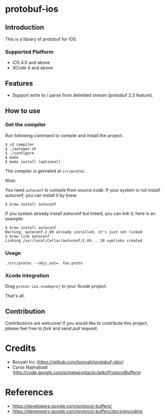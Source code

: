 # protobuf-ios

## Introduction

This is a library of protobuf for iOS.

### Supported Platform

* iOS 4.0 and above
* XCode 4 and above


## Features

- Support write to / parse from delimited stream (protobuf 2.3 feature).

## How to use

### Get the compiler

Run following command to compile and install the project.

    $ cd compiler
    $ ./autogen.sh
    $ ./configure
    $ make
    $ make install (optional)

The compiler is genrated at `src/protoc`.

*Note:*

You need `autoconf` to compile from source code. If your system is not install autoconf, you can install it by brew:

    $ brew install autoconf

If you system already install autoconf but linked, you can link it, here is an example:

    $ brew install autoconf
    Warning: autoconf-2.69 already installed, it's just not linked    
    $ brew link autoconf
    Linking /usr/local/Cellar/autoconf/2.69... 28 symlinks created

### Usage

    ./src/protoc --objc_out=. foo.proto

### Xcode integration

Drag `protoc-ios.xcodeproj` to your Xcode project.

That's all.


## Contribution

Contributions are welcome!
If you would like to contribute this project,
please feel free to *fork* and send *pull* request.


# Credits

- Booyah Inc (https://github.com/booyah/protobuf-objc)
- Cyrus Najmabadi (http://code.google.com/p/metasyntactic/wiki/ProtocolBuffers)


# References

- https://developers.google.com/protocol-buffers/
- https://developers.google.com/protocol-buffers/docs/encoding

